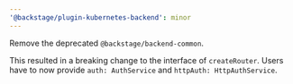 ```yaml
---
'@backstage/plugin-kubernetes-backend': minor
---
```


Remove the deprecated `@backstage/backend-common`.

This resulted in a breaking change to the interface of `createRouter`. Users have to now provide `auth: AuthService` and `httpAuth: HttpAuthService`.

